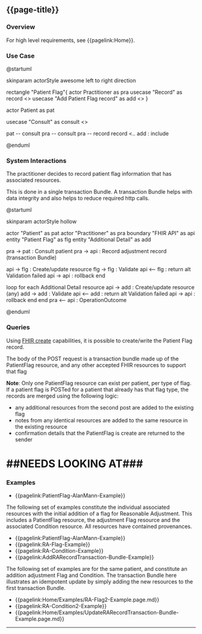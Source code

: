 ## {{page-title}}
### Overview

For high level requirements, see {{pagelink:Home}}.

### Use Case

<plantuml>
@startuml

skinparam actorStyle awesome
left to right direction

rectangle "Patient Flag"{
actor Practitioner as pra
usecase "Record" as record <<abstract>>
usecase "Add Patient Flag record" as add <<abstract>>
}


actor Patient as pat

usecase "Consult" as consult <<abstract>>

pat -- consult
pra -- consult
pra -- record
record <.. add : include

@enduml
</plantuml>

### System Interactions

The practitioner decides to record patient flag information that has associated resources.

This is done in a single transaction Bundle.  A transaction Bundle helps with data integrity and also helps to reduce required http calls.

<plantuml>
@startuml

skinparam actorStyle hollow

actor        "Patient"          as pat
actor        "Practitioner"     as pra
boundary     "FHIR API"         as api
entity       "Patient Flag"     as flg
entity       "Additional Detail"  as add

pra ->  pat : Consult patient
pra ->  api : Record adjustment record (transaction Bundle)

api ->  flg : Create/update resource
flg ->  flg : Validate
api <-- flg : return
alt Validation failed
  api -> api : rollback
end

loop for each Additional Detail resource
  api ->  add : Create/update resource (any)
  add ->  add : Validate
  api <-- add : return
  alt Validation failed
    api -> api : rollback
  end
end
pra <-- api : OperationOutcome

@enduml
</plantuml>


### Queries

Using [FHIR create](http://hl7.org/fhir/r4/http.html#create) capabilities, it is possible to create/write the Patient Flag record.

The body of the POST request is a transaction bundle made up of the PatientFlag resource, and any other accepted FHIR resources to support that flag

**Note**: Only one PatientFlag resource can exist per patient, per type of flag. If a patient flag is POSTed for a patient that already has that flag type, the records are merged using the following logic:
- any additional resources from the second post are added to the existing flag
- notes from any identical resources are added to the same resource in the existing resource
- confirmation details that the PatientFlag is create are returned to the sender


# ##NEEDS LOOKING AT###

### Examples

* {{pagelink:PatientFlag-AlanMann-Example}}

The following set of examples constitute the individual associated resources with the initial addition of a flag for Reasonable Adjustment.  This includes a PatientFlag resource, the adjustment Flag resource and the associated Condition resource.  All resources have contained provenances.

* {{pagelink:PatientFlag-AlanMann-Example}}
* {{pagelink:RA-Flag-Example}}
* {{pagelink:RA-Condition-Example}}
* {{pagelink:AddRARecordTransaction-Bundle-Example}}

The following set of examples are for the same patient, and constitute an addition adjustment Flag and Condition.  The transaction Bundle here illustrates an idempotent update by simply adding the new resources to the first transaction Bundle.

* {{pagelink:Home/Examples/RA-Flag2-Example.page.md}}
* {{pagelink:RA-Condition2-Example}}
* {{pagelink:Home/Examples/UpdateRARecordTransaction-Bundle-Example.page.md}}



---

